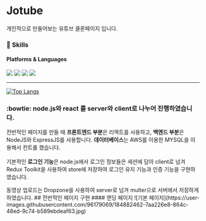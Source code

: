 # Jotube
<p>개인적으로 만들어보는 유튜브 클론페이지 입니다.</p>

### 💪 Skills
#### Platforms & Languages
<p>
<img src="https://img.shields.io/badge/CSS3-1572B6?style=flat-square&logo=CSS3&logoColor=white"/> 
<img src="https://img.shields.io/badge/JSS-FFCA28?style=flat-square&logo=JSS&logoColor=white"/> 
<img src="https://img.shields.io/badge/Node.js-339933?style=flat-square&logo=Node.js&logoColor=white"/> <img src="https://img.shields.io/badge/React-61DAFB?style=flat-square&logo=React&logoColor=black"/>
</p>
<hr/>

[![Top Langs](https://github-readme-stats.vercel.app/api/top-langs/?username=jossiya)](https://github.com/rolety2202/github-readme-stats)

### :bowtie: node.js와 react 를 server와 client로 나누어 진행하였습니다.

<p>
전반적인 페이지를 만들 때 <b>프론트엔드 부분</b>은 리액트를 사용하고,
 <b>백엔드 부분</b>은 NodeJS와 ExpressJS를 사용합니다. <b>데이터베이스</b>는 AWS를 이용한 MYSQL을 이용해서 컨트롤 했습니다.
 <br/>
 <br/>
 기본적인 <b>로그인 기능</b>은 node.js에서 로그인 정보들은 세션에 담아 client로 넘겨 Redux Toolkit을 사용하여 store에 저장하여 로그인 유지 기능과 인증 기능을 구현하였습니다.
</p>
동영상 업로드는 Dropzone을 사용하여 server로 넘겨 multer으로 서버에서 저장하게 하였습니다.
## 전반적인 페이지 구현
#### 랜딩 페이지
![기본 페이지](https://user-images.githubusercontent.com/96179069/184882462-7aa226e8-864c-48ed-9c74-b589ebdeaf63.jpg)


